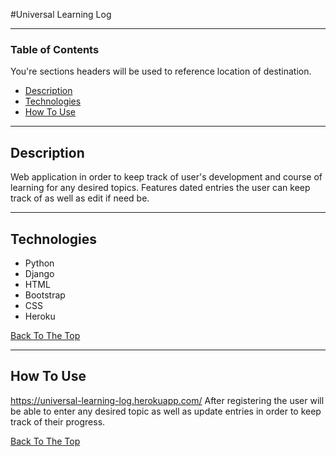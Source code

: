 #Universal Learning Log

---

### Table of Contents
You're sections headers will be used to reference location of destination.

- [Description](#description)
- [Technologies](#technologies)
- [How To Use](#how-to-use)

---

## Description
Web application in order to keep track of user's development and course of learning for any desired topics. Features dated entries the user can keep track
of as well as edit if need be. 

---

## Technologies

- Python
- Django
- HTML
- Bootstrap
- CSS
- Heroku

[Back To The Top](#read-me-template)

---

## How To Use
https://universal-learning-log.herokuapp.com/
After registering the user will be able to enter any desired topic as well as update entries in order to keep track of their progress.


[Back To The Top](#read-me-template)

